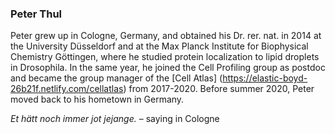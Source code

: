 ### Peter Thul


Peter grew up in Cologne, Germany, and obtained his Dr. rer. nat. in 2014 at the University Düsseldorf and at the Max Planck Institute for Biophysical Chemistry Göttingen, where he studied protein localization to lipid droplets in Drosophila. In the same year, he joined the Cell Profiling group as postdoc and became the group manager of the [Cell Atlas] (https://elastic-boyd-26b21f.netlify.com/cellatlas) from 2017-2020. Before summer 2020, Peter moved back to his hometown in Germany.

*Et hätt noch immer jot jejange.* – saying in Cologne
